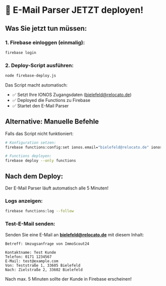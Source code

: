 # 🚀 E-Mail Parser JETZT deployen!

## Was Sie jetzt tun müssen:

### 1. Firebase einloggen (einmalig):
```bash
firebase login
```

### 2. Deploy-Script ausführen:
```bash
node firebase-deploy.js
```

Das Script macht automatisch:
- ✅ Setzt Ihre IONOS Zugangsdaten (bielefeld@relocato.de)
- ✅ Deployed die Functions zu Firebase
- ✅ Startet den E-Mail Parser

## Alternative: Manuelle Befehle

Falls das Script nicht funktioniert:

```bash
# Konfiguration setzen:
firebase functions:config:set ionos.email="bielefeld@relocato.de" ionos.password="Bicm1308"

# Functions deployen:
firebase deploy --only functions
```

## Nach dem Deploy:

Der E-Mail Parser läuft automatisch alle 5 Minuten!

### Logs anzeigen:
```bash
firebase functions:log --follow
```

### Test-E-Mail senden:
Senden Sie eine E-Mail an **bielefeld@relocato.de** mit diesem Inhalt:

```
Betreff: Umzugsanfrage von ImmoScout24

Kontaktname: Test Kunde
Telefon: 0171 1234567
E-Mail: test@example.com
Von: Teststraße 1, 33605 Bielefeld
Nach: Zielstraße 2, 33602 Bielefeld
```

Nach max. 5 Minuten sollte der Kunde in Firebase erscheinen!